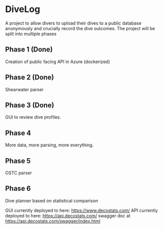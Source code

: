 # DiveLog

A project to allow divers to upload their dives to a public database anonymously and crucially record the dive outcomes.  The project will be split into multiple phases

## Phase 1 (Done)
Creation of public facing API in Azure (dockerized)

## Phase 2 (Done)
Shearwater parser

## Phase 3 (Done)
GUI to review dive profiles.

## Phase 4
More data, more parsing, more everything.

## Phase 5 
OSTC parser

## Phase 6
Dive planner based on statistical comparison

GUI currently deployed to here: https://www.decostats.com/
API currently deployed to here: https://api.decostats.com/ swagger doc at https://api.decostats.com/swagger/index.html